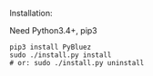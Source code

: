 
Installation:

Need Python3.4+, pip3

	pip3 install PyBluez
	sudo ./install.py install
	# or: sudo ./install.py uninstall
